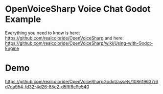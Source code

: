 # OpenVoiceSharp Voice Chat Godot Example

Everything you need to know is here: https://github.com/realcoloride/OpenVoiceSharp and here: https://github.com/realcoloride/OpenVoiceSharp/wiki/Using-with-Godot-Engine

# Demo

https://github.com/realcoloride/OpenVoiceSharpGodot/assets/108619637/6d7da954-fd32-4d26-85e2-d5fff8e9e540

